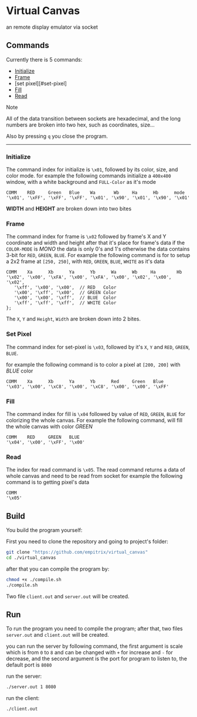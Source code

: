 # Virtual Canvas
an remote display emulator via socket

## Commands

Currently there is 5 commands:
- [Initialize](#initialize)
- [Frame](#frame)
- [set pixel][#set-pixel]
- [Fill](#fill)
- [Read](#read)

> [!NOTE]
> All of the data transition between sockets are hexadecimal, and the long numbers are broken into two hex, such as coordinates, size...


Also by pressing `q` you close the program.

---

### Initialize
The command index for initialize is `\x01`, followed by its color, size, and color mode.
for example the following commands initialize a `400x400` window, with a white background and `FULL-Color` as it's mode

```text
COMM    RED     Green   Blue    Wa       Wb     Ha      Hb      mode
'\x01', '\xFF', '\xFF', '\xFF', '\x01', '\x90', '\x01', '\x90', '\x01'
```

**WIDTH** and **HEIGHT** are broken down into two bites

### Frame
 The command index for frame is `\x02` followed by frame's X and Y coordinate and width and height after that it's place for frame's data if the `COLOR-MODE` is *MONO* the data is only 0's and 1's otherwise the data contains 3-bit for `RED`, `GREEN`, `BLUE`.
 For example the following command is for to setup a 2x2 frame at `[250, 250]`, with `RED`, `GREEN`, `BLUE`, `WHITE` as it's data
 ```text
COMM    Xa      Xb      Ya      Yb      Wa      Wb     Ha        Hb
'\x02', '\x00', '\xFA', '\x00', '\xFA', '\x00', '\x02', '\x00', '\x02',
	'\xff', '\x00', '\x00',  // RED   Color
	'\x00', '\xff', '\x00',  // GREEN Color
	'\x00', '\x00', '\xff',  // BLUE  Color
	'\xff', '\xff', '\xff',  // WHITE Color
}; 
```

The `X`, `Y` and `Height`, `Width` are broken down into 2 bites.

### Set Pixel
The command index for set-pixel is `\x03`, followed by it's `X`, `Y` and `RED`, `GREEN`, `BLUE`.

for example the following command is to color a pixel at `[200, 200]` with *BLUE* color
```text
COMM    Xa      Xb      Ya      Yb      Red     Green   Blue
'\x03', '\x00', '\xC8', '\x00', '\xC8', '\x00', '\x00', '\xFF'
```


### Fill
The command index for fill is `\x04` followed by value of `RED`, `GREEN`, `BLUE` for colorizing the whole canvas.
For example the following command, will fill the whole canvas with color *GREEN*
```text
COMM    RED     GREEN   BLUE
'\x04', '\x00', '\xFF', '\x00'
```

### Read
The index for read command is `\x05`.
The read command returns a data of whole canvas and need to be read from socket
for example the following command is to getting pixel's data
```
COMM
'\x05'
```


## Build
You build the program yourself:

First you need to clone the repository and going to project's folder:
```bash
git clone "https://github.com/empitrix/virtual_canvas"
cd ./virtual_canvas
```

after that you can compile the program by:
```bash
chmod +x ./compile.sh
./compile.sh
```

Two file `client.out` and `server.out` will be created.

## Run
To run the program you need to compile the program; after that, two files `server.out` and `client.out` will be created.

you can run the server by following command, the first argument is scale which is from `0` to `8` and can be changed with `+` for increase and `-` for decrease, and the second argument is the port for program to listen to, the default port is `8080`

run the server:
```bash
./server.out 1 8080
```

run the client:
```bash
./client.out
```
